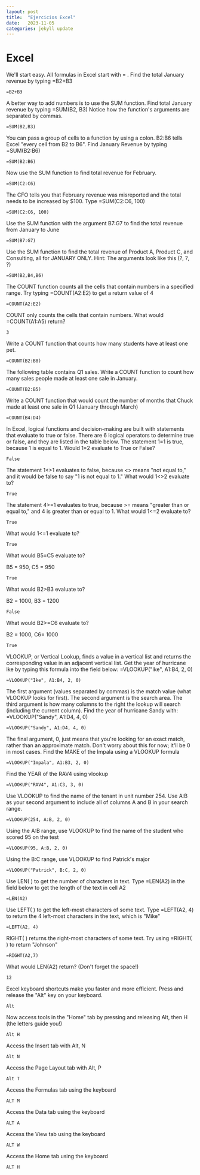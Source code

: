 ```yaml
---
layout: post
title:  "Ejercicios Excel"
date:   2023-11-05
categories: jekyll update
---
```


# Excel

We'll start easy. All formulas in Excel start with = . Find the total January revenue by typing =B2+B3 
~~~~
=B2+B3
~~~~

A better way to add numbers is to use the SUM function. Find total January revenue by typing =SUM(B2, B3)
Notice how the function's arguments are separated by commas.

~~~~
=SUM(B2,B3)
~~~~

You can pass a group of cells to a function by using a colon. B2:B6 tells Excel "every cell from B2 to B6". Find January Revenue by typing =SUM(B2:B6)

~~~~
=SUM(B2:B6)
~~~~


Now use the SUM function to find total revenue for February.

~~~~
=SUM(C2:C6)
~~~~

The CFO tells you that February revenue was misreported and the total needs to be increased by $100. Type =SUM(C2:C6, 100)

~~~
=SUM(C2:C6, 100)
~~~~

Use the SUM function with the argument B7:G7 to find the total revenue from January to June

~~~~
=SUM(B7:G7)
~~~~

Use the SUM function to find the total revenue of Product A, Product C, and Consulting, all for JANUARY ONLY. Hint: The arguments look like this (?, ?, ?)

~~~~
=SUM(B2,B4,B6)
~~~~


The COUNT function counts all the cells that contain numbers in a specified range. Try typing =COUNT(A2:E2) to get a return value of 4

~~~~
=COUNT(A2:E2)
~~~~

COUNT only counts the cells that contain numbers. What would =COUNT(A1:A5) return?

~~~~
3
~~~~

Write a COUNT function that counts how many students have at least one pet.

~~~~
=COUNT(B2:B8)
~~~~

The following table contains Q1 sales. Write a COUNT function to count how many sales people made at least one sale in January.

~~~~
=COUNT(B2:B5)
~~~~

Write a COUNT function that would count the number of months that Chuck made at least one sale in Q1 (January through March)

~~~~
=COUNT(B4:D4)
~~~~

In Excel, logical functions and decision-making are built with statements that evaluate to true or false. There are 6 logical operators to determine true or false, and they are listed in the table below.
The statement 1=1 is true, because 1 is equal to 1.
Would 1=2 evaluate to True or False?

~~~~
False
~~~~

The statement 1<>1 evaluates to false, because <> means "not equal to," and it would be false to say "1 is not equal to 1."
What would 1<>2 evaluate to?

~~~~
True
~~~~

The statement 4>=1 evaluates to true, because >= means "greater than or equal to," and 4 is greater than or equal to 1.
What would 1<=2 evaluate to?

~~~~
True
~~~~

What would 1<=1 evaluate to?

~~~~
True
~~~~


What would B5=C5 evaluate to?

B5 = 950, C5 = 950

~~~~
True
~~~~

What would B2>B3 evaluate to?

B2 = 1000, B3 = 1200

~~~~
False
~~~~

What would B2>=C6 evaluate to?

B2 = 1000, C6= 1000

~~~~
True
~~~~


VLOOKUP, or Vertical Lookup, finds a value in a vertical list and returns the corresponding value in an adjacent vertical list. Get the year of hurricane Ike by typing this formula into the field below: =VLOOKUP("Ike", A1:B4, 2, 0)

~~~~
=VLOOKUP("Ike", A1:B4, 2, 0)
~~~~

The first argument (values separated by commas) is the match value (what VLOOKUP looks for first). The second argument is the search area. The third argument is how many columns to the right the lookup will search (including the current column). Find the year of hurricane Sandy with: =VLOOKUP("Sandy", A1:D4, 4, 0)

~~~~
=VLOOKUP("Sandy", A1:D4, 4, 0)
~~~~


The final argument, 0, just means that you're looking for an exact match, rather than an approximate match. Don't worry about this for now; it'll be 0 in most cases. Find the MAKE of the Impala using a VLOOKUP formula

~~~~
=VLOOKUP("Impala", A1:B3, 2, 0)
~~~~

Find the YEAR of the RAV4 using vlookup

~~~~
=VLOOKUP("RAV4", A1:C3, 3, 0)
~~~~

Use VLOOKUP to find the name of the tenant in unit number 254. Use A:B as your second argument to include all of columns A and B in your search range.

~~~~
=VLOOKUP(254, A:B, 2, 0)
~~~~

Using the A:B range, use VLOOKUP to find the name of the student who scored 95 on the test

~~~~
=VLOOKUP(95, A:B, 2, 0)
~~~~

Using the B:C range, use VLOOKUP to find Patrick's major

~~~~
=VLOOKUP("Patrick", B:C, 2, 0)
~~~~

Use LEN( ) to get the number of characters in text. Type =LEN(A2) in the field below to get the length of the text in cell A2

~~~~
=LEN(A2)
~~~~

Use LEFT( ) to get the left-most characters of some text. Type =LEFT(A2, 4) to return the 4 left-most characters in the text, which is "Mike"

~~~~
=LEFT(A2, 4)
~~~~

RIGHT( ) returns the right-most characters of some text. Try using =RIGHT( ) to return "Johnson"

~~~~
=RIGHT(A2,7)
~~~~

What would LEN(A2) return? (Don't forget the space!)

~~~~
12
~~~~


Excel keyboard shortcuts make you faster and more efficient. Press and release the "Alt" key on your keyboard.

~~~~
Alt
~~~~

Now access tools in the "Home" tab by pressing and releasing Alt, then H (the letters guide you!)

~~~~
Alt H
~~~~

Access the Insert tab with Alt, N

~~~~
Alt N
~~~~

Access the Page Layout tab with Alt, P

~~~~
Alt T
~~~~

Access the Formulas tab using the keyboard

~~~~
ALT M
~~~~

Access the Data tab using the keyboard


~~~~
ALT A
~~~~

Access the View tab using the keyboard


~~~~
ALT W
~~~~

Access the Home tab using the keyboard

~~~~
ALT H
~~~~
